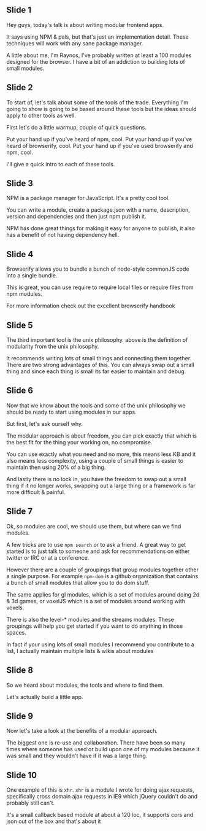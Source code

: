 ## Slide 1

Hey guys, today's talk is about writing modular frontend apps.

It says using NPM & pals, but that's just an implementation
  detail. These techniques will work with any sane package
  manager.

A little about me, I'm Raynos, I've probably written at least a 100
  modules designed for the browser. I have a bit of an addiction
  to building lots of small modules.

## Slide 2

To start of, let's talk about some of the tools of the trade.
  Everything I'm going to show is going to be based around these
  tools but the ideas should apply to other tools as well.

First let's do a little warmup, couple of quick questions.

Put your hand up if you've heard of npm, cool.
Put your hand up if you've heard of browserify, cool.
Put your hand up if you've used browserify and npm, cool.

I'll give a quick intro to each of these tools.

## Slide 3

NPM is a package manager for JavaScript. It's a pretty cool tool.

You can write a module, create a package.json with a name,
  description, version and dependencies and then just npm publish
  it.

NPM has done great things for making it easy for anyone to 
  publish, it also has a benefit of not having dependency hell.

## Slide 4

Browserify allows you to bundle a bunch of node-style commonJS
  code into a single bundle.

This is great, you can use require to require local files or
  require files from npm modules. 

For more information check out the excellent browserify handbook

## Slide 5

The third important tool is the unix philosophy. above is the
  definition of modularity from the unix philosophy.

It recommends writing lots of small things and connecting them
  together. There are two strong advantages of this. You can
  always swap out a small thing and since each thing is small
  its far easier to maintain and debug.

## Slide 6

Now that we know about the tools and some of the unix philosophy
  we should be ready to start using modules in our apps.

But first, let's ask ourself why.

The modular approach is about freedom, you can pick exactly
  that which is the best fit for the thing your working on,
  no compromise.

You can use exactly what you need and no more, this means less
  KB and it also means less complexity, using a couple of small
  things is easier to maintain then using 20% of a big thing.

And lastly there is no lock in, you have the freedom to swap out
  a small thing if it no longer works, swapping out a large thing
  or a framework is far more difficult & painful.

## Slide 7

Ok, so modules are cool, we should use them, but where can we
  find modules. 

A few tricks are to use `npm search` or to ask a friend. A great
  way to get started is to just talk to someone and ask for 
  recommendations on either twitter or IRC or at a conference.

However there are a couple of groupings that group modules
  together other a single purpose. For example `npm-dom` is a
  github organization that contains a bunch of small modules
  that allow you to do dom stuff. 

The same applies for gl modules, which is a set of modules
  around doing 2d & 3d games, or voxelJS which is a set of 
  modules around working with voxels.

There is also the level-* modules and the streams modules. These
  groupings will help you get started if you want to do anything
  in those spaces. 

In fact if your using lots of small modules I recommend you
  contribute to a list, I actually maintain multiple lists & wikis
  about modules

## Slide 8

So we heard about modules, the tools and where to find them. 

Let's actually build a little app.

<demo>

## Slide 9

Now let's take a look at the benefits of a modular approach.

The biggest one is re-use and collaboration. There have been so
  many times where someone has used or build upon one of my
  modules because it was small and they wouldn't have if it was
  a large thing.

## Slide 10

One example of this is `xhr`. `xhr` is a module I wrote for doing
  ajax requests, specifically cross domain ajax requests in IE9
  which jQuery couldn't do and probably still can't.

It's a small callback based module at about a 120 loc, it supports
  cors and json out of the box and that's about it
